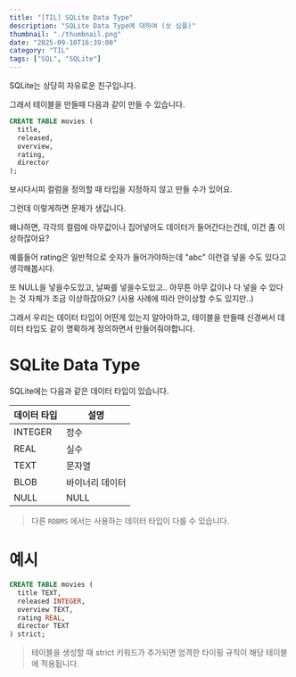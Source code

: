 ```yaml
---
title: "[TIL] SQLite Data Type"
description: "SQLite Data Type에 대하여 (쏘 심플)"
thumbnail: "./thumbnail.png"
date: "2025-09-10T16:39:00"
category: "TIL"
tags: ["SQL", "SQLite"]
---
```


SQLite는 상당히 자유로운 친구입니다.

그래서 테이블을 만들때 다음과 같이 만들 수 있습니다.

```sql
CREATE TABLE movies (
  title,
  released,
  overview,
  rating,
  director
);
```

보시다시피 컬럼을 정의할 때 타입을 지정하지 않고 만들 수가 있어요.

그런데 이렇게하면 문제가 생깁니다.

왜냐하면, 각각의 컬럼에 아무값이나 집어넣어도 데이터가 들어간다는건데, 이건 좀 이상하잖아요?

예를들어 rating은 일반적으로 숫자가 들어가야하는데 "abc" 이런걸 넣을 수도 있다고 생각해봅시다.

또 NULL을 넣을수도있고, 날짜를 넣을수도있고.. 아무튼 아무 값이나 다 넣을 수 있다는 것 자체가 조금 이상하잖아요? (사용 사례에 따라 안이상할 수도 있지만..)

그래서 우리는 데이터 타입이 어떤게 있는지 알아야하고, 테이블을 만들때 신경써서 데이터 타입도 같이 명확하게 정의하면서 만들어줘야합니다.

# SQLite Data Type

SQLite에는 다음과 같은 데이터 타입이 있습니다.

| 데이터 타입 | 설명            |
| ----------- | --------------- |
| INTEGER     | 정수            |
| REAL        | 실수            |
| TEXT        | 문자열          |
| BLOB        | 바이너리 데이터 |
| NULL        | NULL            |

> 다른 `RDBMS` 에서는 사용하는 데이터 타입이 다를 수 있습니다.

# 예시

```sql
CREATE TABLE movies (
  title TEXT,
  released INTEGER,
  overview TEXT,
  rating REAL,
  director TEXT
) strict;
```

> 테이블을 생성할 때 strict 키워드가 추가되면 엄격한 타이핑 규칙이 해당 테이블에 적용됩니다.
